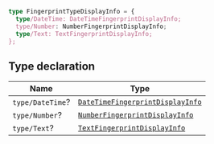 ```ts
type FingerprintTypeDisplayInfo = {
  type/DateTime: DateTimeFingerprintDisplayInfo;
  type/Number: NumberFingerprintDisplayInfo;
  type/Text: TextFingerprintDisplayInfo;
};
```

## Type declaration

| Name | Type |
| ------ | ------ |
| <a id="type/datetime"></a> `type/DateTime`? | [`DateTimeFingerprintDisplayInfo`](DateTimeFingerprintDisplayInfo.md) |
| <a id="type/number"></a> `type/Number`? | [`NumberFingerprintDisplayInfo`](NumberFingerprintDisplayInfo.md) |
| <a id="type/text"></a> `type/Text`? | [`TextFingerprintDisplayInfo`](TextFingerprintDisplayInfo.md) |
